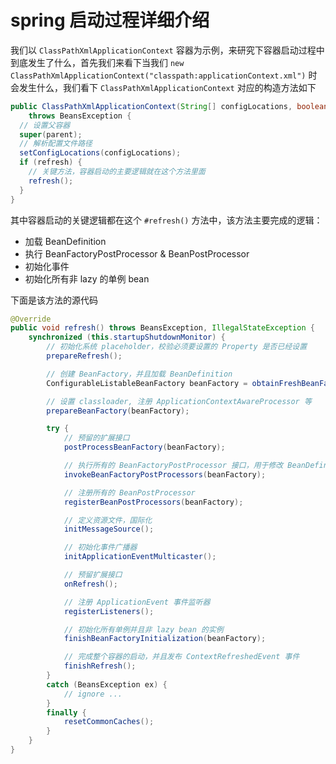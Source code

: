 # spring 启动过程详细介绍

我们以 `ClassPathXmlApplicationContext` 容器为示例，来研究下容器启动过程中到底发生了什么，首先我们来看下当我们 `new ClassPathXmlApplicationContext("classpath:applicationContext.xml")` 时会发生什么，我们看下 `ClassPathXmlApplicationContext` 对应的构造方法如下

``` java
public ClassPathXmlApplicationContext(String[] configLocations, boolean refresh, ApplicationContext parent)
    throws BeansException {
  // 设置父容器
  super(parent);
  // 解析配置文件路径
  setConfigLocations(configLocations);
  if (refresh) {
    // 关键方法，容器启动的主要逻辑就在这个方法里面
    refresh();
  }
}

```

其中容器启动的关键逻辑都在这个 `#refresh()` 方法中，该方法主要完成的逻辑：
- 加载 BeanDefinition
- 执行 BeanFactoryPostProcessor & BeanPostProcessor
- 初始化事件
- 初始化所有非 lazy 的单例 bean


下面是该方法的源代码
``` java
@Override
public void refresh() throws BeansException, IllegalStateException {
	synchronized (this.startupShutdownMonitor) {
        // 初始化系统 placeholder，校验必须要设置的 Property 是否已经设置
		prepareRefresh();

		// 创建 BeanFactory，并且加载 BeanDefinition
		ConfigurableListableBeanFactory beanFactory = obtainFreshBeanFactory();

		// 设置 classloader, 注册 ApplicationContextAwareProcessor 等
		prepareBeanFactory(beanFactory);

		try {
			// 预留的扩展接口
			postProcessBeanFactory(beanFactory);

			// 执行所有的 BeanFactoryPostProcessor 接口，用于修改 BeanDefinition 的一些信息
			invokeBeanFactoryPostProcessors(beanFactory);

			// 注册所有的 BeanPostProcessor
			registerBeanPostProcessors(beanFactory);

			// 定义资源文件，国际化
			initMessageSource();

			// 初始化事件广播器
			initApplicationEventMulticaster();

			// 预留扩展接口
			onRefresh();

			// 注册 ApplicationEvent 事件监听器
			registerListeners();

			// 初始化所有单例并且非 lazy bean 的实例
			finishBeanFactoryInitialization(beanFactory);

			// 完成整个容器的启动，并且发布 ContextRefreshedEvent 事件
			finishRefresh();
		}
		catch (BeansException ex) {
			// ignore ...
		}
		finally {
			resetCommonCaches();
		}
	}
}
```
